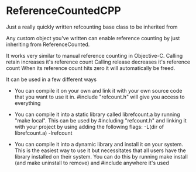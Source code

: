 # ReferenceCountedCPP
Just a really quickly written refcounting base class to be inherited from

Any custom object you've written can enable reference counting by just
inheriting from ReferenceCounted.

It works very similar to manual reference counting in Objective-C.
Calling retain increases it's reference count
Calling release decreases it's reference count
When its reference count hits zero it will automatically be freed.

It can be used in a few different ways
  - You can compile it on your own and link it with your own source code that
  you want to use it in. #include "refcount.h" will give you access to
  everything

  - You can compile it into a static library called librefcount.a by running
  "make local". This can be used by #including "refcount.h" and linking it with 
  your project by using adding the following flags:
    -L(dir of librefcount.a) -lrefcount 

  - You can compile it into a dynamic library and install it on your system.
  This is the easiest way to use it but necessitates that all users have the
  library installed on their system. You can do this by running make install
  (and make uninstall to remove) and #include <refcount> anywhere it's used
